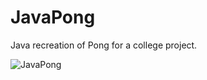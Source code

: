 # JavaPong
Java recreation of Pong for a college project.

![JavaPong](https://github.com/g-brrzzn/JavaPong/assets/136928835/1fde9359-21de-4d5b-8984-a8210d7bad19)
